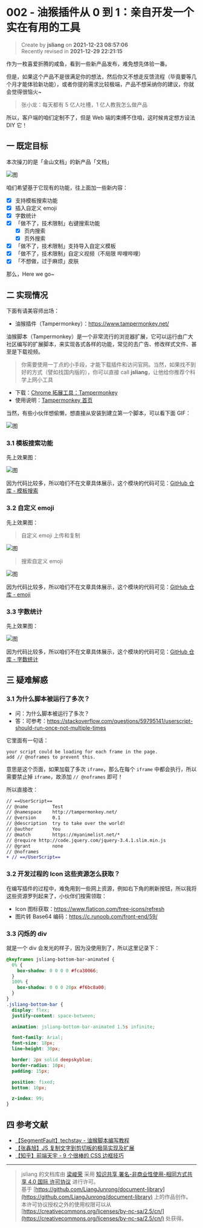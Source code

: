 002 - 油猴插件从 0 到 1：亲自开发一个实在有用的工具
===

> Create by **jsliang** on **2021-12-23 08:57:06**  
> Recently revised in **2021-12-29 22:21:15**

作为一枚喜爱折腾的咸鱼，看到一些新产品发布，难免想先体验一番。

但是，如果这个产品不是很满足你的想法，然后你又不想走反馈流程（毕竟要等几个月才能体验新功能），或者你提的需求比较极端，产品不想采纳你的建议，你就会觉得很恼火~

> 张小龙：每天都有 5 亿人吐槽，1 亿人教我怎么做产品 

所以，客户端的咱们定制不了，但是 Web 端的束缚不住咱，这时候肯定想方设法 DIY 它！

## 一 既定目标

本次操刀的是「金山文档」的新产品「文档」

![图](./img/002-01.jpg)

咱们希望基于它现有的功能，往上面加一些新内容：

* [x] 支持模板搜索功能
* [x] 插入自定义 emoji
* [x] 字数统计
* [x] 「做不了，技术限制」右键搜索功能
  * [x] 页内搜索
  * [x] 页外搜索
* [x] 「做不了，技术限制」支持导入自定义模板
* [x] 「做不了，技术限制」自定义视频（不局限 哔哩哔哩）
* [x] 「不想做，过于麻烦」皮肤

那么，Here we go~

## 二 实现情况

下面有请美容师出场：

* 油猴插件（Tampermonkey）：https://www.tampermonkey.net/

油猴脚本（Tampermonkey）是一个非常流行的浏览器扩展，它可以运行由广大社区编写的扩展脚本，来实现各式各样的功能，常见的去广告、修改样式文件、甚至是下载视频。

> 你需要使用一丁点的小手段，才能下载插件和访问官网。当然，如果找不到好的方式（譬如找国内版的），你可以直接 call **jsliang**，让他给你推荐个科学上网小工具

* 下载：[Chrome 拓展工具：Tampermonkey](https://chrome.google.com/webstore/detail/tampermonkey/dhdgffkkebhmkfjojejmpbldmpobfkfo?hl=zh)
* 使用说明：[Tampermonkey 首页](https://www.tampermonkey.net/index.php?version=4.13&ext=dhdg&updated=true)

当然，有些小伙伴想偷懒，想直接从安装到建立第一个脚本，可以看下面 GIF：

![图](./img/002-02.gif)

### 3.1 模板搜索功能

先上效果图：

![图](./img/002-03.gif)

因为代码比较多，所以咱们不在文章具体展示，这个模块的代码可见：[GitHub 仓库 - 模板搜索](https://github.com/LiangJunrong/all-for-one/blob/master/033-%E6%96%87%E6%A1%A3%E6%B2%B9%E7%8C%B4%E6%8F%92%E4%BB%B6/%E6%A8%A1%E6%9D%BF%E6%90%9C%E7%B4%A2.js)

### 3.2 自定义 emoji

先上效果图：

> 自定义 emoji 上传和复制

![图](./img/002-04.gif)

> 搜索自定义 emoji

![图](./img/002-05.gif)

因为代码比较多，所以咱们不在文章具体展示，这个模块的代码可见：[GitHub 仓库 - emoji](https://github.com/LiangJunrong/all-for-one/blob/master/033-%E6%96%87%E6%A1%A3%E6%B2%B9%E7%8C%B4%E6%8F%92%E4%BB%B6/emoji%20%E9%9D%A2%E6%9D%BF.js)

### 3.3 字数统计

先上效果图：

![图](./img/002-06.gif)

因为代码比较多，所以咱们不在文章具体展示，这个模块的代码可见：[GitHub 仓库 - 字数统计](https://github.com/LiangJunrong/all-for-one/blob/master/033-%E6%96%87%E6%A1%A3%E6%B2%B9%E7%8C%B4%E6%8F%92%E4%BB%B6/emoji%20%E9%9D%A2%E6%9D%BF.js)

## 三 疑难解惑

### 3.1 为什么脚本被运行了多次？

* 问：为什么脚本被运行了多次？
* 答：可参考：https://stackoverflow.com/questions/59795141/userscript-should-run-once-not-multiple-times

它里面有一句话：

```
your script could be loading for each frame in the page.
add // @noframes to prevent this.
```

意思是这个页面，如果加载了多次 `iframe`，那么在每个 `iframe` 中都会执行，所以需要禁止掉 `iframe`，故添加 `// @noframes` 即可！

所以直接改：

```diff
// ==UserScript==
// @name         Test
// @namespace    http://tampermonkey.net/
// @version      0.1
// @description  try to take over the world!
// @author       You
// @match        https://myanimelist.net/*
// @require http://code.jquery.com/jquery-3.4.1.slim.min.js
// @grant        none
// @noframes
+ // ==/UserScript==
```

### 3.2 开发过程的 Icon 这些资源怎么获取？

在编写插件的过程中，难免用到一些网上资源，例如右下角的刷新按钮，所以我将这些资源罗列起来了，小伙伴们按需领取：

* Icon 图标获取：https://www.flaticon.com/free-icons/refresh
* 图片转 Base64 编码：https://c.runoob.com/front-end/59/

### 3.3 闪烁的 div

就是一个 div 会发光的样子，因为没使用到了，所以这里记录下：

```css
@keyframes jsliang-bottom-bar-animated {
  0% {
    box-shadow: 0 0 0 0 #fca30066;
  }
  100% {
    box-shadow: 0 0 0 20px #f6bc8a00;
  }
}
.jsliang-bottom-bar {
  display: flex;
  justify-content: space-between;

  animation: jsliang-bottom-bar-animated 1.5s infinite;

  font-family: Arial;
  font-size: 18px;
  line-height: 30px;

  border: 2px solid deepskyblue;
  border-radius: 10px;
  padding: 15px;

  position: fixed;
  bottom: 10px;

  z-index: 99;
}
```

## 四 参考文献

* [【SegmentFault】techstay - 油猴脚本编写教程](https://segmentfault.com/a/1190000021654926)
* [【张鑫旭】JS 复制文字到剪切板的极简实现及扩展](https://www.zhangxinxu.com/wordpress/2021/10/js-copy-paste-clipboard/)
* [【知乎】前端天宇 - 9 个很棒的 CSS 边框技巧](https://zhuanlan.zhihu.com/p/144775015)

---

> jsliang 的文档库由 [梁峻荣](https://github.com/LiangJunrong) 采用 [知识共享 署名-非商业性使用-相同方式共享 4.0 国际 许可协议](http://creativecommons.org/licenses/by-nc-sa/4.0/) 进行许可。<br/>基于 [https://github.com/LiangJunrong/document-library](https://github.com/LiangJunrong/document-library) 上的作品创作。<br/>本许可协议授权之外的使用权限可以从 [https://creativecommons.org/licenses/by-nc-sa/2.5/cn/](https://creativecommons.org/licenses/by-nc-sa/2.5/cn/) 处获得。
